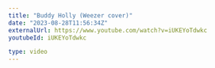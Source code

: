 ```yaml
---
title: "Buddy Holly (Weezer cover)"
date: "2023-08-28T11:56:34Z"
externalUrl: https://www.youtube.com/watch?v=iUKEYoTdwkc
youtubeId: iUKEYoTdwkc

type: video
---
```

